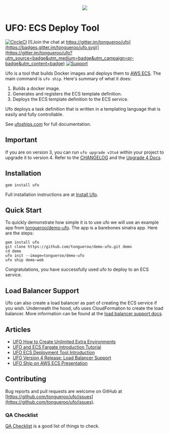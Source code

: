 <div align="center">
  <img src="http://ufoships.com/img/logos/ufo-logo.png" />
</div>

# UFO: ECS Deploy Tool

[![CircleCI](https://circleci.com/gh/tongueroo/ufo.svg?style=svg)](https://circleci.com/gh/tongueroo/ufo)
[![Join the chat at https://gitter.im/tongueroo/ufo](https://badges.gitter.im/tongueroo/ufo.svg)](https://gitter.im/tongueroo/ufo?utm_source=badge&utm_medium=badge&utm_campaign=pr-badge&utm_content=badge)
[![Support](https://img.shields.io/badge/get-support-blue.svg)](https://boltops.com?utm_source=badge&utm_medium=badge&utm_campaign=ufo)

Ufo is a tool that builds Docker images and deploys them to [AWS ECS](https://aws.amazon.com/ecs/).  The main command is `ufo ship`.  Here's summary of what it does:

1. Builds a docker image.
2. Generates and registers the ECS template definition.
3. Deploys the ECS template definition to the ECS service.

Ufo deploys a task definition that is written in a templating language that is easily and fully controllable.

See [ufoships.com](http://ufoships.com) for full documentation.

## Important

If you are on version 3, you can run `ufo upgrade v3to4` within your project to upgrade it to version 4.  Refer to the [CHANGELOG](CHANGELOG.md) and the [Upgrade 4 Docs](http://ufoships.com/docs/upgrade4/).

## Installation

    gem install ufo

Full installation instructions are at [Install Ufo](http://ufoships.com/docs/install/).

## Quick Start

To quickly demonstrate how simple it is to use ufo we will use an example app from [tongueroo/demo-ufo](https://github.com/tongueroo/demo-ufo).  The app is a barebones sinatra app.  Here are the steps:

    gem install ufo
    git clone https://github.com/tongueroo/demo-ufo.git demo
    cd demo
    ufo init --image=tongueroo/demo-ufo
    ufo ship demo-web

Congratulations, you have successfully used ufo to deploy to an ECS service.

## Load Balancer Support

Ufo can also create a load balancer as part of creating the ECS service if you wish. Underneath the hood, ufo uses CloudFormation to create the load balancer.  More information can be found at the [load balancer support docs](http://ufoships.com/docs/load-balancer/).

## Articles

* [UFO How to Create Unlimited Extra Environments](https://blog.boltops.com/2018/07/12/ufo-how-to-create-unlimited-extra-environments)
* [UFO and ECS Fargate Introduction Tutorial](https://blog.boltops.com/2018/07/11/ufo-and-ecs-fargate-introduction-tutorial)
* [UFO ECS Deployment Tool Introduction](https://blog.boltops.com/2018/07/06/ufo-ecs-deployment-tool-introduction)
* [UFO Version 4 Release: Load Balancer Support](https://blog.boltops.com/2018/07/05/ufo-version-4-release)
* [UFO Ship on AWS ECS Presentation](http://www.slideshare.net/tongueroo/ufo-ship-for-aws-ecs-70885296)

## Contributing

Bug reports and pull requests are welcome on GitHub at [https://github.com/tongueroo/ufo/issues](https://github.com/tongueroo/ufo/issues).

### QA Checklist

[QA Checklist](https://github.com/tongueroo/ufo/wiki/QA-Checklist) is a good list of things to check.
